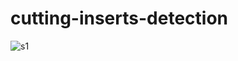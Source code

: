 # cutting-inserts-detection

 
![s1](https://user-images.githubusercontent.com/62110076/118273840-ba78ca00-b4c4-11eb-9893-0470e6860e2d.png)
